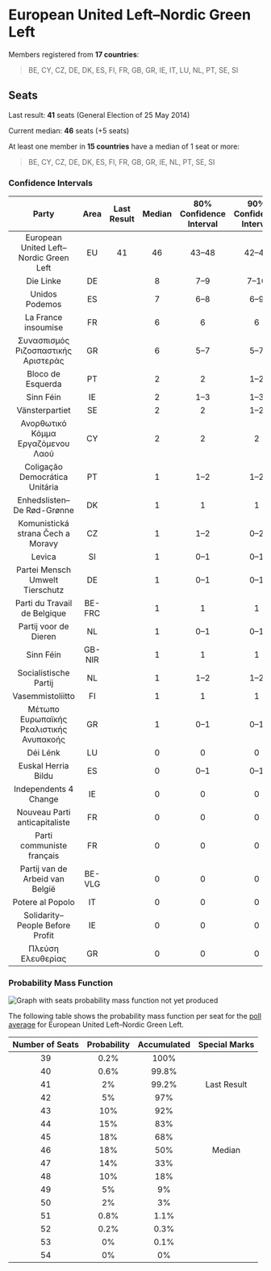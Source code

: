 # European United Left–Nordic Green Left

Members registered from **17 countries**:

> BE, CY, CZ, DE, DK, ES, FI, FR, GB, GR, IE, IT, LU, NL, PT, SE, SI

## Seats

Last result: **41** seats (General Election of 25 May 2014)

Current median: **46** seats (+5 seats)

At least one member in **15 countries** have a median of 1 seat or more:

> BE, CY, CZ, DE, DK, ES, FI, FR, GB, GR, IE, NL, PT, SE, SI

### Confidence Intervals

| Party | Area | Last Result | Median | 80% Confidence Interval | 90% Confidence Interval | 95% Confidence Interval | 99% Confidence Interval |
|:-----:|:----:|:-----------:|:------:|:-----------------------:|:-----------------------:|:-----------------------:|:-----------------------:|
| European United Left–Nordic Green Left | EU | 41 | 46 | 43–48 | 42–49 | 41–50 | 40–51 |
| Die Linke | DE | | 8 | 7–9 | 7–10 | 7–10 | 6–10 |
| Unidos Podemos | ES | | 7 | 6–8 | 6–9 | 5–9 | 5–9 |
| La France insoumise | FR | | 6 | 6 | 6 | 6 | 6 |
| Συνασπισμός Ριζοσπαστικής Αριστεράς | GR | | 6 | 5–7 | 5–7 | 5–7 | 5–7 |
| Bloco de Esquerda | PT | | 2 | 2 | 1–2 | 1–3 | 1–3 |
| Sinn Féin | IE | | 2 | 1–3 | 1–3 | 1–3 | 1–3 |
| Vänsterpartiet | SE | | 2 | 2 | 1–2 | 1–2 | 1–2 |
| Ανορθωτικό Κόμμα Εργαζόμενου Λαού | CY | | 2 | 2 | 2 | 2 | 2 |
| Coligação Democrática Unitária | PT | | 1 | 1–2 | 1–2 | 1–2 | 1–2 |
| Enhedslisten–De Rød-Grønne | DK | | 1 | 1 | 1 | 1 | 0–1 |
| Komunistická strana Čech a Moravy | CZ | | 1 | 1–2 | 0–2 | 0–3 | 0–3 |
| Levica | SI | | 1 | 0–1 | 0–1 | 0–1 | 0–1 |
| Partei Mensch Umwelt Tierschutz | DE | | 1 | 0–1 | 0–1 | 0–1 | 0–2 |
| Parti du Travail de Belgique | BE-FRC | | 1 | 1 | 1 | 1 | 1 |
| Partij voor de Dieren | NL | | 1 | 0–1 | 0–1 | 0–2 | 0–2 |
| Sinn Féin | GB-NIR | | 1 | 1 | 1 | 1 | 1 |
| Socialistische Partij | NL | | 1 | 1–2 | 1–2 | 1–2 | 0–2 |
| Vasemmistoliitto | FI | | 1 | 1 | 1 | 1 | 1 |
| Μέτωπο Ευρωπαϊκής Ρεαλιστικής Ανυπακοής | GR | | 1 | 0–1 | 0–1 | 0–1 | 0–1 |
| Déi Lénk | LU | | 0 | 0 | 0 | 0 | 0 |
| Euskal Herria Bildu | ES | | 0 | 0–1 | 0–1 | 0–1 | 0–1 |
| Independents 4 Change | IE | | 0 | 0 | 0 | 0 | 0 |
| Nouveau Parti anticapitaliste | FR | | 0 | 0 | 0 | 0 | 0 |
| Parti communiste français | FR | | 0 | 0 | 0 | 0 | 0 |
| Partij van de Arbeid van België | BE-VLG | | 0 | 0 | 0 | 0 | 0 |
| Potere al Popolo | IT | | 0 | 0 | 0 | 0 | 0 |
| Solidarity–People Before Profit | IE | | 0 | 0 | 0 | 0 | 0 |
| Πλεύση Ελευθερίας | GR | | 0 | 0 | 0 | 0 | 0–1 |

### Probability Mass Function

![Graph with seats probability mass function not yet produced](average-2019-07-31-seats-pmf-europeanunitedleft–nordicgreenleft.png "Seats Probability Mass Function")

The following table shows the probability mass function per seat for the [poll average](average-2019-07-31.html) for European United Left–Nordic Green Left.

| Number of Seats | Probability | Accumulated | Special Marks |
|:---------------:|:-----------:|:-----------:|:-------------:|
| 39 | 0.2% | 100% |  |
| 40 | 0.6% | 99.8% |  |
| 41 | 2% | 99.2% | Last Result |
| 42 | 5% | 97% |  |
| 43 | 10% | 92% |  |
| 44 | 15% | 83% |  |
| 45 | 18% | 68% |  |
| 46 | 18% | 50% | Median |
| 47 | 14% | 33% |  |
| 48 | 10% | 18% |  |
| 49 | 5% | 9% |  |
| 50 | 2% | 3% |  |
| 51 | 0.8% | 1.1% |  |
| 52 | 0.2% | 0.3% |  |
| 53 | 0% | 0.1% |  |
| 54 | 0% | 0% |  |


